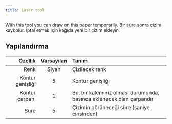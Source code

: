```yaml
---
title: Laser tool
---
```


With this tool you can draw on this paper temporarily. Bir süre sonra çizim kaybolur. İptal etmek için kağıda yeni bir çizim ekleyin.

## Yapılandırma

|          Özellik | Varsayılan | Tanım                                                                |
| ---------------: | :--------: | :------------------------------------------------------------------- |
|             Renk |    Siyah   | Çizilecek renk                                                       |
| Kontur genişliği |      5     | Kontur genişliği                                                     |
|   Kontur çarpanı |      1     | Bu, bir kaleminiz olması durumunda, basınca eklenecek olan çarpandır |
|             Süre |      5     | Çizimin görüneceği süre (saniye cinsinden)        |

